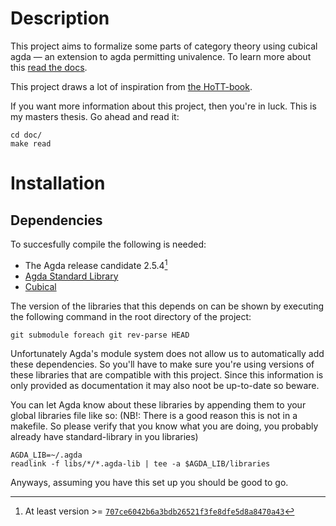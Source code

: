Description
===========
This project aims to formalize some parts of category theory using cubical agda
&mdash; an extension to agda permitting univalence. To learn more about this
[read the docs](https://agda.readthedocs.io/en/latest/language/cubical.html).

This project draws a lot of inspiration from [the
HoTT-book](https://homotopytypetheory.org/book/).

If you want more information about this project, then you're in luck. This is my
masters thesis. Go ahead and read it:

    cd doc/
    make read

Installation
============

Dependencies
------------
To succesfully compile the following is needed:

* The Agda release candidate 2.5.4[^1]
* [Agda Standard Library](https://github.com/agda/agda-stdlib)
* [Cubical](https://github.com/Saizan/cubical-demo/)

[^1]: At least version >= [`707ce6042b6a3bdb26521f3fe8dfe5d8a8470a43`](https://github.com/agda/agda/commit/707ce6042b6a3bdb26521f3fe8dfe5d8a8470a43)

The version of the libraries that this depends on can be shown by
executing the following command in the root directory of the project:

    git submodule foreach git rev-parse HEAD

Unfortunately Agda's module system does not allow us to automatically
add these dependencies. So you'll have to make sure you're using
versions of these libraries that are compatible with this
project. Since this information is only provided as documentation it
may also noot be up-to-date so beware.

You can let Agda know about these libraries by appending them to your global
libraries file like so: (NB!: There is a good reason this is not in a
makefile. So please verify that you know what you are doing, you probably
already have standard-library in you libraries)

    AGDA_LIB=~/.agda
    readlink -f libs/*/*.agda-lib | tee -a $AGDA_LIB/libraries

Anyways, assuming you have this set up you should be good to go.

